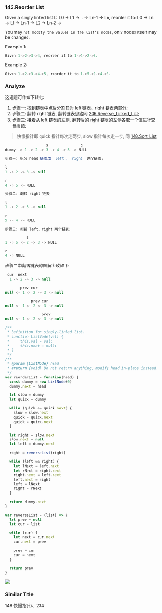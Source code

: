 <!--
abbrlink: hkvbjeon
-->

### 143.Reorder List

Given a singly linked list L: L0 → L1 → .. → Ln-1 → Ln,
reorder it to: L0 → Ln → L1 → Ln-1 → L2 → Ln-2 →

You may `not modify the values in the list's nodes`, only nodes itself may be changed.

Example 1:

```js
Given 1->2->3->4, reorder it to 1->4->2->3.
```

Example 2:

```js
Given 1->2->3->4->5, reorder it to 1->5->2->4->3.
```

### Analyze

这道题可作如下转化:

1. 步骤一: 找到链表中点后分割其为 left 链表、right 链表两部分;
2. 步骤二: 翻转 right 链表, 翻转链表思路同 [206.Reverse_Linked_List](https://github.com/MuYunyun/blog/blob/master/LeetCode/206.Reverse_Linked_List/README.md);
3. 步骤三: 接着从 left 链表的左侧, 翻转后的 right 链表的左侧各取一个值进行交替拼接;

> 快慢指针即 quick 指针每次走两步, slow 指针每次走一步, 同 [148.Sort_List](https://github.com/MuYunyun/blog/blob/master/LeetCode/148.Sort_List/README.md)

```js
                   s               q
dummy -> 1 -> 2 -> 3 -> 4 -> 5 -> NULL

步骤一: 拆分 head 链表成 `left`、`right` 两个链表;

l
1 -> 2 -> 3 -> null

r
4 -> 5 -> NULL

步骤二: 翻转 right 链表

l
1 -> 2 -> 3 -> null

r
5 -> 4 -> NULL

步骤三: 衔接 left、right 两个链表;

          l
1 -> 5 -> 2 -> 3 -> NULL

r
4 -> NULL
```

步骤二中翻转链表的图解大致如下:

```js
 cur  next
  1 -> 2 -> 3 -> null

       prev cur
null <- 1 <- 2 -> 3 -> null

            prev cur
null <- 1 <- 2 <- 3 -> null

                 prev
null <- 1 <- 2 <- 3 -> null
```

```js
/**
 * Definition for singly-linked list.
 * function ListNode(val) {
 *     this.val = val;
 *     this.next = null;
 * }
 */
/**
 * @param {ListNode} head
 * @return {void} Do not return anything, modify head in-place instead.
 */
var reorderList = function(head) {
  const dummy = new ListNode(0)
  dummy.next = head

  let slow = dummy
  let quick = dummy

  while (quick && quick.next) {
    slow = slow.next
    quick = quick.next
    quick = quick.next
  }

  let right = slow.next
  slow.next = null
  let left = dummy.next

  right = reverseList(right)

  while (left && right) {
    let lNext = left.next
    let rNext = right.next
    right.next = left.next
    left.next = right
    left = lNext
    right = rNext
  }

  return dummy.next
}

var reverseList = (list) => {
  let prev = null
  let cur = list

  while (cur) {
    let next = cur.next
    cur.next = prev

    prev = cur
    cur = next
  }

  return prev
}
```

![](http://with.muyunyun.cn/3f207867435faf3edeeb4e9d2f5f5b29.jpg)

### Similar Title

148(快慢指针)、234